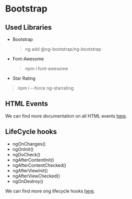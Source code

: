 # Bootstrap

## Used Libraries

- Bootstrap

  > ng add @ng-bootstrap/ng-bootstrap

- Font-Awesome

  > npm i font-awesome

- Star Rating

> npm i --force ng-starrating

## HTML Events

We can find more documentation on all HTML events [here](https://developer.mozilla.org/en-US/docs/Web/Events?retiredLocale=nl).

## LifeCycle hooks

- ngOnChanges()
- ngOnInit()
- ngDoCheck()
- ngAfterContentInit()
- ngAfterContentChecked()
- ngAfterViewInit()
- ngAfterViewChecked()
- ngOnDestroy()

We can find more ong lifecycle hooks [here](https://angular.io/guide/lifecycle-hooks).
